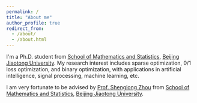 ```yaml
---
permalink: /
title: "About me"
author_profile: true
redirect_from: 
  - /about/
  - /about.html
---
```


I'm a Ph.D. student from [School of Mathematics and Statistics](https://soms.bjtu.edu.cn/), [Beijing Jiaotong University](https://www.bjtu.edu.cn/). My research interest includes sparse optimization, 0/1 loss optimization, and binary optimization, with applications in artificial intelligence, signal processing, machine learning, etc.

I am very fortunate to be advised by [Prof. Shenglong Zhou](https://shenglongzhou.github.io/) from [School of Mathematics and Statistics](https://soms.bjtu.edu.cn/), [Beijing Jiaotong University](https://www.bjtu.edu.cn/).
